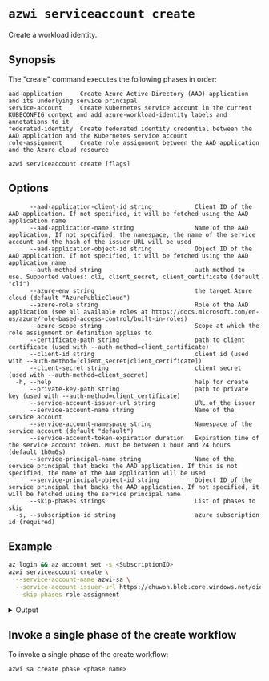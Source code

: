 # `azwi serviceaccount create`

Create a workload identity.

## Synopsis

The "create" command executes the following phases in order:

    aad-application     Create Azure Active Directory (AAD) application and its underlying service principal
    service-account     Create Kubernetes service account in the current KUBECONFIG context and add azure-workload-identity labels and annotations to it
    federated-identity  Create federated identity credential between the AAD application and the Kubernetes service account
    role-assignment     Create role assignment between the AAD application and the Azure cloud resource

<!---->

    azwi serviceaccount create [flags]

## Options

          --aad-application-client-id string            Client ID of the AAD application. If not specified, it will be fetched using the AAD application name
          --aad-application-name string                 Name of the AAD application, If not specified, the namespace, the name of the service account and the hash of the issuer URL will be used
          --aad-application-object-id string            Object ID of the AAD application. If not specified, it will be fetched using the AAD application name
          --auth-method string                          auth method to use. Supported values: cli, client_secret, client_certificate (default "cli")
          --azure-env string                            the target Azure cloud (default "AzurePublicCloud")
          --azure-role string                           Role of the AAD application (see all available roles at https://docs.microsoft.com/en-us/azure/role-based-access-control/built-in-roles)
          --azure-scope string                          Scope at which the role assignment or definition applies to
          --certificate-path string                     path to client certificate (used with --auth-method=client_certificate)
          --client-id string                            client id (used with --auth-method=[client_secret|client_certificate])
          --client-secret string                        client secret (used with --auth-method=client_secret)
      -h, --help                                        help for create
          --private-key-path string                     path to private key (used with --auth-method=client_certificate)
          --service-account-issuer-url string           URL of the issuer
          --service-account-name string                 Name of the service account
          --service-account-namespace string            Namespace of the service account (default "default")
          --service-account-token-expiration duration   Expiration time of the service account token. Must be between 1 hour and 24 hours (default 1h0m0s)
          --service-principal-name string               Name of the service principal that backs the AAD application. If this is not specified, the name of the AAD application will be used
          --service-principal-object-id string          Object ID of the service principal that backs the AAD application. If not specified, it will be fetched using the service principal name
          --skip-phases strings                         List of phases to skip
      -s, --subscription-id string                      azure subscription id (required)

## Example

```bash
az login && az account set -s <SubscriptionID>
azwi serviceaccount create \
  --service-account-name azwi-sa \
  --service-account-issuer-url https://chuwon.blob.core.windows.net/oidc-test/ \
  --skip-phases role-assignment
```

<details>
<summary>Output</summary>

    INFO[0000] No subscription provided, using selected subscription from Azure CLI: <SubscriptionID>
    INFO[0003] skipping phase                                phase=role-assignment
    INFO[0003] [aad-application] created an AAD application  clientID=936ed007-52c2-4785-8c09-04eeca2e5970 name="default-azwi-sa-1g7d7NgSw9Q2EsSeafgx8uQKqR4q6zTrsPjDdrvN79Y=" objectID=19888f97-e0d3-4f61-8eb9-b87bf161e27d
    INFO[0003] [aad-application] created service principal   clientID=936ed007-52c2-4785-8c09-04eeca2e5970 name="default-azwi-sa-1g7d7NgSw9Q2EsSeafgx8uQKqR4q6zTrsPjDdrvN79Y=" objectID=4e3c51e5-ec74-40e2-8e28-2606803a048e
    INFO[0003] [service-account] created Kubernetes service account  name=azwi-sa namespace=default
    INFO[0004] [federated-identity] added federated credential  objectID=19888f97-e0d3-4f61-8eb9-b87bf161e27d subject="system:serviceaccount:default:azwi-sa"

</details>

## Invoke a single phase of the create workflow

To invoke a single phase of the create workflow:

```
azwi sa create phase <phase name>
```
